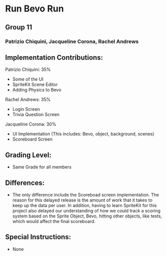 # Run Bevo Run
 
## Group 11 
 
### Patrizio Chiquini, Jacqueline Corona, Rachel Andrews
 
## Implementation Contributions:

Patrizio Chiquini: 35%
* Some of the UI
* SpriteKit Scene Editor
* Adding Physics to Bevo

Rachel Andrews:  35%
* Login Screen
* Trivia Question Screen

Jacqueline Corona: 30%
* UI Implementation (This includes: Bevo, object, background, scenes)
* Scoreboard Screen

## Grading Level: 
* Same Grade for all members

## Differences:
* The only difference include the Scoreboad screen implementation. The reason for this delayed release is the amount of work that it takes to keep up the data per user. In addition, having to learn SpriteKit for this project also delayed our understanding of how we could track a scoring system based on the Sprite Object, Bevo, hitting other objects, like tests, which would affect the final scoreboard.

## Special Instructions:
* None
